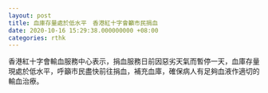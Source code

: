 ```yaml
---
layout: post
title: 血庫存量處於低水平　香港紅十字會籲市民捐血
date: 2020-10-16 15:29:38.000000000 +08:00
categories: rthk
---
```


香港紅十字會輸血服務中心表示，捐血服務日前因惡劣天氣而暫停一天，血庫存量現處於低水平，呼籲市民盡快前往捐血，補充血庫，確保病人有足夠血液作適切的輸血治療。
